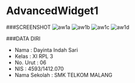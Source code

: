# AdvancedWidget1

###SCREENSHOT
![aw1a](https://cloud.githubusercontent.com/assets/22117431/18816470/ef1ed406-8374-11e6-8426-36665b83be0d.PNG)
![aw1b](https://cloud.githubusercontent.com/assets/22117431/18816480/28ad3c30-8375-11e6-813c-a4410a0a64f9.PNG)
![aw1c](https://cloud.githubusercontent.com/assets/22117431/18816483/3c4436a4-8375-11e6-815b-3b7f1dd3eec1.PNG)
![aw1d](https://cloud.githubusercontent.com/assets/22117431/18816486/4c7e26c4-8375-11e6-93a3-de9cc2e51e96.PNG)

###DATA DIRI
- Nama          : Dayinta Indah Sari
- Kelas         : XI RPL 3
- No. Urut      : 06
- NIS           : 4593/1412.070
- Nama Sekolah  : SMK TELKOM MALANG
